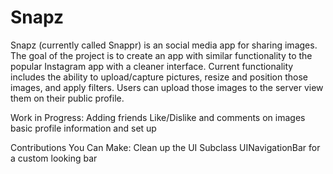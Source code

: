 Snapz
=====

Snapz (currently called Snappr) is an social media app for sharing images.  The goal of the project is to create an app with similar functionality to the popular Instagram app with a cleaner interface. Current functionality includes the ability to upload/capture pictures, resize and position those images, and apply filters.  Users can upload those images to the server view them on their public profile.  

Work in Progress:
Adding friends
Like/Dislike and comments on images
basic profile information and set up

Contributions You Can Make:
Clean up the UI
Subclass UINavigationBar for a custom looking bar


